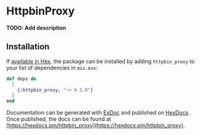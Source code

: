 # HttpbinProxy

**TODO: Add description**

## Installation

If [available in Hex](https://hex.pm/docs/publish), the package can be installed
by adding `httpbin_proxy` to your list of dependencies in `mix.exs`:

```elixir
def deps do
  [
    {:httpbin_proxy, "~> 0.1.0"}
  ]
end
```

Documentation can be generated with [ExDoc](https://github.com/elixir-lang/ex_doc)
and published on [HexDocs](https://hexdocs.pm). Once published, the docs can
be found at [https://hexdocs.pm/httpbin_proxy](https://hexdocs.pm/httpbin_proxy).

